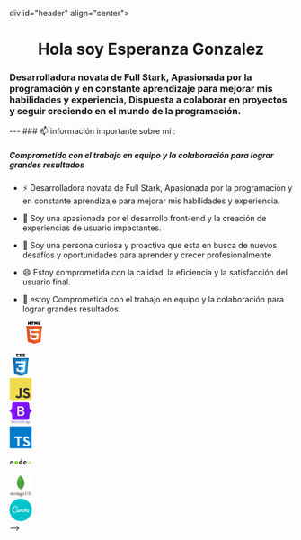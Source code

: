
div id="header" align="center">
         <h1 align="center">Hola soy Esperanza Gonzalez</h1>
    <i class="fa-thin fa-poo"></i>
    <h3>Desarrolladora novata  de Full Stark, Apasionada por la programación y en constante aprendizaje para mejorar mis habilidades y experiencia, Dispuesta a colaborar en proyectos y seguir creciendo en el mundo de la programación.</h3>
    ---
    ### 📫 información importante sobre mi :
<h5>Comprometido con el trabajo en equipo y la colaboración para lograr  grandes resultados </h5>

- ⚡ Desarrolladora novata  de Full Stark, Apasionada por la programación y en constante aprendizaje para mejorar mis habilidades y experiencia.
- 🔭 Soy una apasionada por el desarrollo front-end y la creación de experiencias de usuario impactantes.
- 💬 Soy una persona curiosa y proactiva que esta en busca de nuevos desafíos y oportunidades para aprender y crecer profesionalmente
- 😄 Estoy comprometida con la calidad, la eficiencia y la satisfacción del usuario final.
- 👯 estoy Comprometida con el trabajo en equipo y la colaboración para lograr  grandes resultados.


    <img src="https://github.com/devicons/devicon/blob/master/icons/html5/html5-original-wordmark.svg" alt="HTML" title="html5" width="40" height="40"/>
    
 <div align="left">
    <img src="https://github.com/devicons/devicon/blob/master/icons/css3/css3-original-wordmark.svg" alt="CSS" title="CSS3" width="40" height="40"/>

 </div>


<div align="left">
   <img src="https://github.com/devicons/devicon/blob/master/icons/javascript/javascript-original.svg" alt="javascript" title="javascript1" width="40" height="40"/>
</div>


<div align="left">
   <img src="https://github.com/devicons/devicon/blob/master/icons/bootstrap/bootstrap-original-wordmark.svg" alt="bootstrap" title="bootstrap" width="40" height="40"/>
</div>

</div>
<div align="left">
   <img src="https://github.com/devicons/devicon/blob/master/icons/typescript/typescript-original.svg" alt="typescript" title="typescript-original" width="40" height="40"/>
</div>

<div align="left">
    <img src="https://github.com/devicons/devicon/blob/master/icons/nodejs/nodejs-original-wordmark.svg" alt="nodejs" title="nodejs" width="40" height="40"/>
 </div>

 <div align="left">
    <img src="https://github.com/devicons/devicon/blob/master/icons/mongodb/mongodb-original-wordmark.svg" alt="mongodb" title="mongodb" width="40" height="40"/>
 </div>

 <div align="left">
    <img src="https://github.com/devicons/devicon/blob/master/icons/canva/canva-original.svg" alt="canva" title="canva-original" width="40" height="40"/>
 </div>


 </div>
-->
